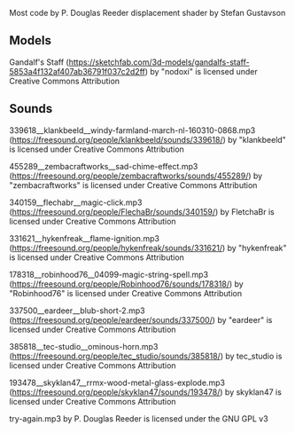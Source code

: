 Most code by P. Douglas Reeder
displacement shader by Stefan Gustavson

## Models

Gandalf's Staff (https://sketchfab.com/3d-models/gandalfs-staff-5853a4f132af407ab36791f037c2d2ff)
by "nodoxi" is licensed under Creative Commons Attribution


## Sounds

339618__klankbeeld__windy-farmland-march-nl-160310-0868.mp3 (https://freesound.org/people/klankbeeld/sounds/339618/)
by "klankbeeld" is licensed under Creative Commons Attribution

455289__zembacraftworks__sad-chime-effect.mp3 (https://freesound.org/people/zembacraftworks/sounds/455289/) 
by "zembacraftworks" is licensed under Creative Commons Attribution

340159__flechabr__magic-click.mp3 (https://freesound.org/people/FlechaBr/sounds/340159/)
by FletchaBr is licensed under Creative Commons Attribution

331621__hykenfreak__flame-ignition.mp3 (https://freesound.org/people/hykenfreak/sounds/331621/)
by "hykenfreak" is licensed under Creative Commons Attribution

178318__robinhood76__04099-magic-string-spell.mp3 (https://freesound.org/people/Robinhood76/sounds/178318/)
by "Robinhood76" is licensed under Creative Commons Attribution

337500__eardeer__blub-short-2.mp3 (https://freesound.org/people/eardeer/sounds/337500/)
by "eardeer" is licensed under Creative Commons Attribution

385818__tec-studio__ominous-horn.mp3 (https://freesound.org/people/tec_studio/sounds/385818/)
by tec_studio is licensed under Creative Commons Attribution

193478__skyklan47__rrmx-wood-metal-glass-explode.mp3 (https://freesound.org/people/skyklan47/sounds/193478/)
by skyklan47 is licensed under Creative Commons Attribution

try-again.mp3 by P. Douglas Reeder is licensed under the GNU GPL v3

